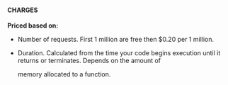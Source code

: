 #### CHARGES

**Priced based on:**

- Number of requests. First 1 million are free then $0.20 per 1 million.

- Duration. Calculated from the time your code begins execution until it returns
  or terminates. Depends on the amount of

  memory allocated to a function.

